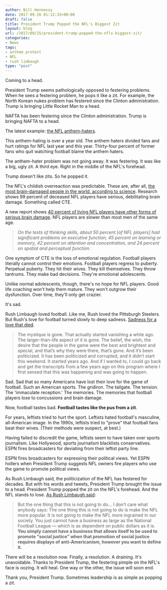 ```yaml
---
author: Bill Hennessy
date: 2017-09-26 01:12:33+00:00
draft: false
title: President Trump Popped the NFL's Biggest Zit
layout: blog
url: /2017/09/25/president-trump-popped-the-nfls-biggest-zit/
categories:
- News
tags:
- anthem protest
- NFL
- rush limbaugh
type: "post"
---
```


Coming to a head.

President Trump seems pathologically opposed to festering problems. When he sees a festering problem, he pops it like a zit. For example, the North Korean nukes problem has festered since the Clinton administration. Trump is bringing Little Rocket Man to a head.

NAFTA has been festering since the Clinton administration. Trump is bringing NAFTA to a head.

The latest example: [the NFL anthem-haters](https://hennessysview.com/2017/09/23/nfl-hates-football-fans-fire-them-all/).

This anthem-hating is over a year old. The anthem haters divided fans and hurt ratings for NFL last year and this year. Thirty-four percent of former fans who quit watching football blame the anthem haters.

The anthem-hater problem was not going away. It was festering. It was like a big, ugly zit. A third eye. Right in the middle of the NFL's forehead.

Trump doesn't like zits. So he popped it.

The NFL's childish overreaction was predictable. These are, after all, [the most brain-damaged people in the world, according to science](https://hennessysview.com/2017/09/24/what-else-can-you-do/). Research shows 99 percent of deceased NFL players have serious, debilitating brain damage. Something called CTE.

A new report shows [40 percent of living NFL players have other forms of serious brain damage](https://www.washingtonpost.com/news/morning-mix/wp/2016/04/12/40-percent-of-former-nfl-players-suffer-from-brain-damage-new-study-shows/?utm_term=.86f552b87649). NFL players are slower than most men of the same age.



> _On the tests of thinking skills, about 50 percent [of NFL players] had significant problems on executive function, 45 percent on learning or memory, 42 percent on attention and concentration, and 24 percent on spatial and perceptual function._



One symptom of CTE is the loss of emotional regulation. Football players literally cannot control their emotions. Football players regress to puberty. Perpetual puberty. They hit their wives. They kill themselves. They throw tantrums. They make bad decisions. They're emotional adolescents.

Unlike normal adolescents, though, there's no hope for NFL players. Good life coaching won't help them mature. They won't outgrow their dysfunction. Over time, they'll only get crazier.

It's sad.

Rush Limbaugh loved football. Like me, Rush loved the Pittsburgh Steelers. But Rush's love for football turned slowly to deep sadness. [Sadness for a love that died](https://www.rushlimbaugh.com/daily/2017/09/25/with-great-sadness-i-did-not-watch-the-national-football-league-on-sunday/).



> The mystique is gone. That actually started vanishing a while ago. The larger-than-life aspect of it is gone. The belief, the wish, the desire that the people in the game were the best and brightest and special, and that’s why they were there, that’s gone. And it’s been politicized. It has been politicized and corrupted, and it didn’t start this weekend. It started years ago. And if I wanted to, I could go back and get the transcripts from a few years ago on this program where I first sensed that this was happening and was going to happen.



Sad. Sad that so many Americans have lost their love for the game of football. Such an American sports. The gridiron. The tailgate. The tension. The 'immaculate reception.' The memories. The memories that football players lose to concussions and brain damage.

Now, football tastes bad. **Football tastes like the pus from a zit**.

For years, leftists tried to hurt the sport. Leftists hated football's masculine, all-American image. In the 1990s, leftists tried to "prove" that football fans beat their wives. (Their methods were suspect, at best.)

Having failed to discredit the game, leftists seem to have taken over sports journalism. Like Hollywood, sports journalism blacklists conservatives. ESPN fires broadcasters for deviating from their leftist party line.

ESPN fires broadcasters for expressing their political views. Yet ESPN hollers when President Trump suggests NFL owners fire players who use the game to promote political views.

As Rush Limbaugh said, the politicization of the NFL has festered for decades. But with his words and tweets, President Trump brought the issue to a head. President Trump popped the zit on the NFL's forehead. And the NFL stands to lose. [As Rush Limbaugh said](https://www.rushlimbaugh.com/daily/2017/09/25/with-great-sadness-i-did-not-watch-the-national-football-league-on-sunday/):



> But the one thing that this is not going to do… I don’t care what anybody says: The one thing this is not going to do is make the NFL more popular. It is not going to make the NFL more ingrained in our society. You just cannot have a business as large as the National Football League — which is as dependent on public dollars as it is. **You simply cannot have a business that allows itself to be used to promote “social justice” when that promotion of social justice requires displays of anti-Americanism, however you want to define it.**



There will be a resolution now. Finally, a resolution. A draining. It's unavoidable. Thanks to President Trump, the festering pimple on the NFL's face is oozing. It will heal. One way or the other, the issue will soon end.

Thank you, President Trump. Sometimes leadership is as simple as popping a zit.
